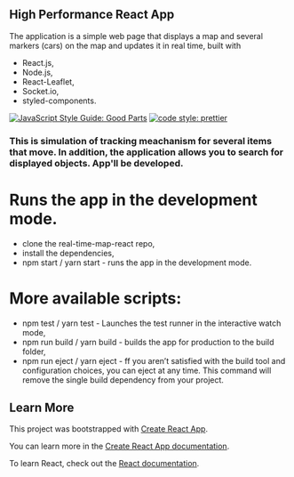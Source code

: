 ## High Performance React App


The application is a simple web page that displays a map and several markers (cars) on the map and updates it in real time, built with 
* React.js, 
* Node.js, 
* React-Leaflet,
* Socket.io, 
* styled-components. 

[![JavaScript Style Guide: Good Parts](https://img.shields.io/badge/code%20style-goodparts-brightgreen.svg?style=flat)](https://github.com/dwyl/goodparts "JavaScript The Good Parts")
[![code style: prettier](https://img.shields.io/badge/code_style-prettier-ff69b4.svg?style=flat-square)](https://github.com/prettier/prettier)

### This is simulation of tracking meachanism for several items that move. In addition, the application allows you to search for displayed objects. App'll be developed.

# Runs the app in the development mode.<br />

* clone the real-time-map-react repo,
* install the dependencies,
* npm start / yarn start - runs the app in the development mode.


# More available scripts: 

* npm test / yarn test - Launches the test runner in the interactive watch mode,
* npm run build / yarn build - builds the app for production to the build folder,
* npm run eject / yarn eject - ff you aren’t satisfied with the build tool and configuration choices, you can eject at any time. This command will remove the single build dependency from your project.




## Learn More
This project was bootstrapped with [Create React App](https://github.com/facebook/create-react-app).

You can learn more in the [Create React App documentation](https://facebook.github.io/create-react-app/docs/getting-started).

To learn React, check out the [React documentation](https://reactjs.org/).


